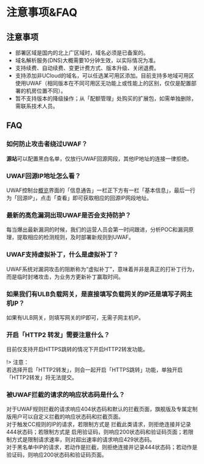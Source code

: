 # 注意事项&FAQ

## 注意事项
  - 部署区域是国内的北上广区域时，域名必须是已备案的。
  - 域名解析服务(DNS)大概需要10分钟生效，以实际情况为准。
  - 支持续费、自动续费、变更计费方式、版本升级、关闭退费。
  - 支持添加非UCloud的域名，可以任选某可用区添加。目前支持多地域可用区使用UWAF（相同版本在不同可用区无功能上或性能上的区别，仅仅是配置部署的机房位置不同）。
  - 暂不支持版本的降级操作；从「配额管理」处购买的扩展包，如需单独删除，需联系技术人员。

## FAQ

### 如何防止攻击者绕过UWAF？
**源站**可以配置黑白名单，仅放行UWAF回源网段，其他IP地址的连接一律拒绝。

### UWAF回源IP地址怎么看？
UWAF控制台[概览](/uewaf/features/info/Info?id=%e6%a6%82%e8%a7%88%e9%a1%b5%e9%9d%a2%e8%af%b4%e6%98%8e)界面的「信息通告」一栏正下方有一栏「基本信息」，最后一行为「回源IP」，点击「查看」即可获取相应的回源IP网段地址。

### 最新的高危漏洞出现UWAF是否会支持防护？
每当爆出最新漏洞的时候，我们的运营人员会第一时间跟进，分析POC和漏洞原理，提取相应的检测规则，及时部署新规则到UWAF。

### UWAF支持虚拟补丁，什么是虚拟补丁？
UWAF系统对漏洞攻击的阻断称为“虚拟补丁”，意味着并非是真正的打补丁行为，而是临时封堵攻击，为业务方更新补丁赢取时间。

### 如果我们有ULB负载网关，是直接填写负载网关的IP还是填写子网主机IP？
如果有ULB网关，则填写网关的IP即可，无需子网主机IP。

### 开启「HTTP2 转发」需要注意什么？

目前仅支持开启HTTPS跳转的情况下开启HTTP2转发功能。  

!> 注意：  
若选择开启「HTTP2转发」，则会一起开启「HTTPS跳转」功能，单独开启「HTTP2转发」将无法提交。

### 被UWAF拦截的请求的响应状态码是什么？

对于UWAF规则拦截的请求响应404状态码和默认的拦截页面，旗舰版及专属定制版用户可以自定义拦截的响应状态码和拦截页面。  
对于触发CC规则的IP的请求，若限制方式是 拦截此类请求，则拒绝连接并记录444状态码；若限制方式是 启用验证码，则响应200状态码和验证码页面；若限制方式是限制请求速率，则对超出速率的请求响应429状态码。  
对于黑名单中IP的请求，若动作是拦截，则拒绝连接并记录444状态码；若动作是验证码，则响应200状态码和验证码页面。

